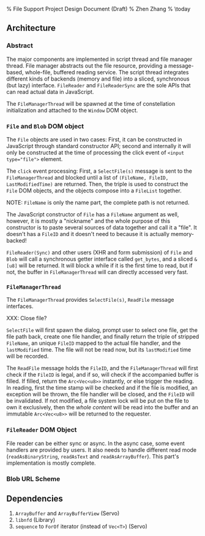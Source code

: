 % File Support Project Design Document (Draft)
% Zhen Zhang
% \today


## Architecture
### Abstract
The major components are implemented in script thread and file manager thread. File manager abstracts out the file resource, providing a message-based, whole-file, buffered reading service. The script thread integrates different kinds of backends (memory and file) into a sliced, synchronous (but lazy) interface. `FileReader` and `FileReaderSync` are the sole APIs that can read actual data in JavaScript.

The `FileManagerThread` will be spawned at the time of constellation initialization and attached to the `Window` DOM object.

### `File` and `Blob` DOM object

The `File` objects are used in two cases: First, it can be constructed in JavaScript through standard constructor API; second and internally it will only be constructed at the time of processing the click event of `<input type="file">` element.

The `click` event processing: First, a `SelectFile(s)` message is sent to the `FileManagerThread` and blocked until a list of `(FileName, FileID, LastModifiedTime)` are returned. Then, the triple is used to construct the `File` DOM objects, and the objects compose into a `FileList` together.

NOTE: `FileName` is only the name part, the complete path is not returned.

The JavaScript constructor of `File` has a `FileName` argument as well, however, it is mostly a "nickname" and the whole purpose of this constructor is to paste several sources of data together and call it a "file". It doesn't has a `FileID` and it doesn't need to because it is actually memory-backed!

`FileReader(Sync)` and other users (XHR and form submission) of `File` and `Blob` will call a synchronous getter interface called `get_bytes`, and a sliced `&[u8]` will be returned. It will block a while if it is the first time to read, but if not, the buffer in `FileManagerThread` will can directly accessed very fast.


### `FileManagerThread`
The `FileManagerThread` provides `SelectFile(s)`, `ReadFile` message interfaces.

XXX: Close file?

`SelectFile` will first spawn the dialog, prompt user to select one file, get the file path back, create one file handler, and finally return the triple of stripped `FileName`, an unique `FileID` mapped to the actual file handler, and the `lastModified` time. The file will not be read now, but its `lastModified` time will be recorded.

The `ReadFile` message holds the `FileID`, and the `FileManagerThread` will first check if the `FileID` is legal, and if so, will check if the accompanied buffer is filled. If filled, return the `Arc<Vec<u8>>` instantly, or else trigger the reading. In reading, first the time stamp will be checked and if the file is modified, an exception will be thrown, the file handler will be closed, and the `FileID` will be invalidated. If not modified, a file system lock will be put on the file to own it exclusively, then the *whole content* will be read into the buffer and an immutable `Arc<Vec<u8>>`  will be returned to the requester.

### `FileReader` DOM Object

File reader can be either sync or async. In the async case, some event handlers are provided by users. It also needs to handle different read mode (`readAsBinaryString`, `readAsText` and `readAsArrayBuffer`). This part's implementation is mostly complete.

### Blob URL Scheme

## Dependencies
1. `ArrayBuffer` and `ArrayBufferView` (Servo)
2. `libnfd` (Library)
3. `sequence` to `ForOf` iterator (instead of `Vec<T>`) (Servo)



